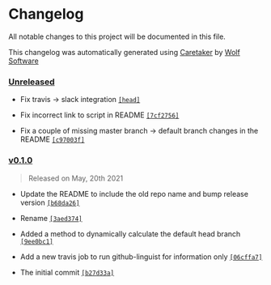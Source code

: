 # Changelog

All notable changes to this project will be documented in this file.


This changelog was automatically generated using [Caretaker](https://github.com/DevelopersToolbox/caretaker) by [Wolf Software](https://github.com/WolfSoftware)

### [Unreleased](https://github.com/GitToolbox/block-default-branch-commit/compare/v0.1.1...HEAD)

- Fix travis -> slack integration [`[head]`](https://github.com/GitToolbox/block-default-branch-commit/commit/)

- Fix incorrect link to script in README [`[7cf2756]`](https://github.com/GitToolbox/block-default-branch-commit/commit/7cf2756b9291cf7445600712b4e86a2fe20bc2ff)

- Fix a couple of missing master branch -> default branch changes in the README [`[c97003f]`](https://github.com/GitToolbox/block-default-branch-commit/commit/c97003f3f8304830828baa01aadc2fec37871c1d)

### [v0.1.0](https://github.com/GitToolbox/block-default-branch-commit/releases/v0.1.0)

> Released on May, 20th 2021

- Update the README to include the old repo name and bump release version [`[b68da26]`](https://github.com/GitToolbox/block-default-branch-commit/commit/b68da267bc73c04959a2caf32346277ee283b858)

- Rename [`[3aed374]`](https://github.com/GitToolbox/block-default-branch-commit/commit/3aed3745cb191023651f0ebb0fc11ecaccfbaf8d)

- Added a method to dynamically calculate the default head branch [`[9ee0bc1]`](https://github.com/GitToolbox/block-default-branch-commit/commit/9ee0bc15b7f6806624cd972c78473ff586879612)

- Add a new travis job to run github-linguist for information only [`[06cffa7]`](https://github.com/GitToolbox/block-default-branch-commit/commit/06cffa7ff84297b93506a5849021780c9ce44826)

- The initial commit [`[b27d33a]`](https://github.com/GitToolbox/block-default-branch-commit/commit/b27d33aa68d1649edb6965ba5c81dd500df5e9f2)

